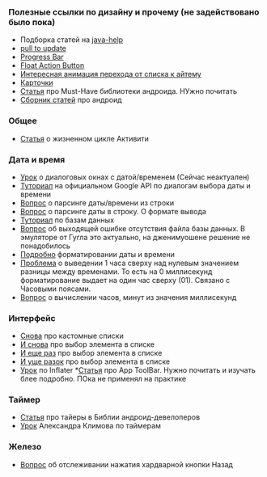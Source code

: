 
### Полезные ссылки по дизайну и прочему (не задействовано было пока)
* Подборка статей на [java-help](http://java-help.ru/category/android/material-design/)
* [pull to update](http://java-help.ru/swiperefreshlayout/)
* [Progress Bar](http://java-help.ru/material-progressbar/)
* [Float Action Button](http://java-help.ru/floating-action-button-in-android/)
* [Интересная анимация перехода от списка к айтему](http://www.fandroid.info/animatsiya-perehoda-mezhdu-activity-v-android-5-0-lollipop-s-ispolzovaniem-recyclerview-material-design/)
* [Карточки](http://www.fandroid.info/urok-3-sozdanie-spiskov-kartochek-v-android-prilozheniyah-material-design/)
* [Статья](http://guides.codepath.com/android/Must-Have-Libraries) про Must-Have библиотеки андроида. НУжно почитать
* [Сборник статей](http://guides.codepath.com/android/Keeping-Updated-with-Android) про андроид 

### Общее
* [Статья](http://developer.android.com/intl/ru/training/basics/activity-lifecycle/starting.html) о жизненном цикле Активити


### Дата и время
* [Урок](http://startandroid.ru/ru/uroki/vse-uroki-spiskom/118-urok-59-dialogi-datepickerdialog)  о диалоговых окнах с датой/временем (Сейчас неактуален)
* [Туториал](http://developer.android.com/intl/ru/guide/topics/ui/controls/pickers.html) на официальном Google API по диалогам выбора даты и времени
* [Вопрос](http://stackoverflow.com/questions/4216745/java-string-to-date-conversion) о парсинге даты/времени из строки
* [Вопрос](http://stackoverflow.com/questions/5683728/convert-java-util-date-to-string) о парсинге даты в строку. О формате вывода
* [Туториал](http://www.tutorialspoint.com/android/android_sqlite_database.htm) по базам данных
* [Вопрос](http://stackoverflow.com/questions/3013021/embed-a-database-in-the-apk-of-a-distributed-application-android) об выходящей ошибке отсутствия файла базы данных. В эмуляторе от Гугла это актуально, на дженимуошене решение не понадобилось
* [Подробно](http://docs.oracle.com/javase/8/docs/api/java/text/SimpleDateFormat.html)  форматировании даты и времени
* [Проблема](http://stackoverflow.com/questions/20816701/java-current-date-time-displays-1-hour-ahead-that-original-time) о выведении 1 часа сверху над нулевым значением разницы между временами. То есть на 0 миллисекунд форматирование выдает на один час сверху (01). Связано с Часовыми поясами.
* [Вопрос](http://stackoverflow.com/questions/5351483/calculate-date-time-difference-in-java) о вычислении часов, минут из значения миллисекунд

### Интерфейс
* [Снова](http://hmkcode.com/android-custom-listview-items-row/) про кастомные списки
* [И снова](http://stackoverflow.com/questions/4834750/how-to-get-the-selected-item-from-listview) про выбор элемента в списке
* [И еще раз](http://stackoverflow.com/questions/4508979/android-listview-get-selected-item) про выбор элемента в списке
* [И уще разок](http://stackoverflow.com/questions/12567779/get-access-to-a-view-inside-each-row-of-listview) про выбор элемента в списке
* [Урок](http://startandroid.ru/ru/uroki/vse-uroki-spiskom/81-urok-41-ispolzuem-layoutinflater-dlja-sozdanija-spiska.html) по Inflater
*[Статья](https://guides.codepath.com/android/Using-the-App-ToolBar) про App ToolBar. Нужно почитать и изучать блее подробно. ПОка не применял на практике

### Таймер
* [Статья](http://developer.android.com/reference/java/util/Timer.html) про тайеры в Библии андроид-девелоперов
* [Урок](http://developer.alexanderklimov.ru/android/java/timer.php) Александра Климова по таймерам

### Железо
* [Вопрос](http://stackoverflow.com/questions/8094715/how-to-catch-event-with-hardware-back-button-on-android) об отслеживании нажатия хардварной кнопки Назад